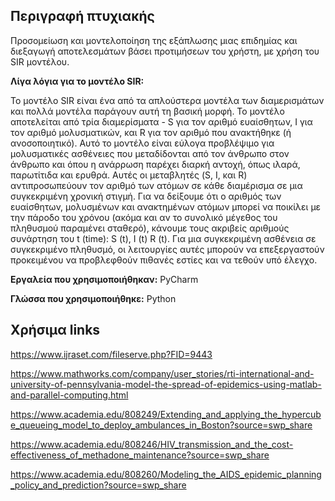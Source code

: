 Περιγραφή πτυχιακής
------------------------------------------------------------------------------------------------------------------------------------------

Προσομείωση και μοντελοποίηση της εξάπλωσης μιας επιδημίας και διεξαγωγή αποτελεσμάτων βάσει προτιμήσεων του χρήστη, με χρήση του SIR μοντέλου.

<b>Λίγα λόγια για το μοντέλο SIR:</b>

Το μοντέλο SIR είναι ένα από τα απλούστερα μοντέλα των διαμερισμάτων και πολλά μοντέλα παράγουν αυτή τη βασική μορφή. Το μοντέλο αποτελείται από τρία διαμερίσματα - S για τον αριθμό ευαίσθητων, I για τον αριθμό μολυσματικών, και R για τον αριθμό που ανακτήθηκε (ή ανοσοποιητικό). Αυτό το μοντέλο είναι εύλογα προβλέψιμο για μολυσματικές ασθένειες που μεταδίδονται από τον άνθρωπο στον άνθρωπο και όπου η ανάρρωση παρέχει διαρκή αντοχή, όπως ιλαρά, παρωτίτιδα και ερυθρά. Αυτές οι μεταβλητές (S, I, και R) αντιπροσωπεύουν τον αριθμό των ατόμων σε κάθε διαμέρισμα σε μια συγκεκριμένη χρονική στιγμή. Για να δείξουμε ότι ο αριθμός των ευαίσθητων, μολυσμένων και ανακτημένων ατόμων μπορεί να ποικίλει με την πάροδο του χρόνου (ακόμα και αν το συνολικό μέγεθος του πληθυσμού παραμένει σταθερό), κάνουμε τους ακριβείς αριθμούς συνάρτηση του t (time): S (t), I (t) R (t). Για μια συγκεκριμένη ασθένεια σε συγκεκριμένο πληθυσμό, οι λειτουργίες αυτές μπορούν να επεξεργαστούν προκειμένου να προβλεφθούν πιθανές εστίες και να τεθούν υπό έλεγχο. 

<b>Εργαλεία που χρησιμοποιήθηκαν:</b> PyCharm

<b>Γλώσσα που χρησιμοποιήθηκε:</b>
Python




Χρήσιμα links
----------------------------------------------------------------------------------------------------------------------------------------

https://www.ijraset.com/fileserve.php?FID=9443

https://www.mathworks.com/company/user_stories/rti-international-and-university-of-pennsylvania-model-the-spread-of-epidemics-using-matlab-and-parallel-computing.html

https://www.academia.edu/808249/Extending_and_applying_the_hypercube_queueing_model_to_deploy_ambulances_in_Boston?source=swp_share

https://www.academia.edu/808246/HIV_transmission_and_the_cost-effectiveness_of_methadone_maintenance?source=swp_share

https://www.academia.edu/808260/Modeling_the_AIDS_epidemic_planning_policy_and_prediction?source=swp_share
